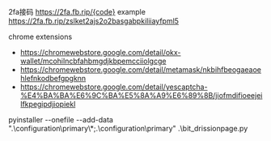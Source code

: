 2fa接码
https://2fa.fb.rip/{code}
example
https://2fa.fb.rip/zslket2ajs2o2basgabpkiliiayfpml5



chrome extensions
- https://chromewebstore.google.com/detail/okx-wallet/mcohilncbfahbmgdjkbpemcciiolgcge
- https://chromewebstore.google.com/detail/metamask/nkbihfbeogaeaoehlefnkodbefgpgknn
- https://chromewebstore.google.com/detail/yescaptcha-%E4%BA%BA%E6%9C%BA%E5%8A%A9%E6%89%8B/jiofmdifioeejeilfkpegipdjiopiekl


 pyinstaller --onefile --add-data ".\\configuration\\primary\\*;.\\configuration\\primary" .\bit_drissionpage.py